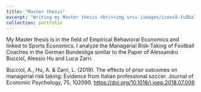 ```yaml
---
title: "Master thesis"
excerpt: "Writing my Master thesis <br/><img src='/images/icons8-fußball-100.png'>"
collection: portfolio
---
```


My Master thesis is in the field of Empirical Behavioral Economics and linked to Sports Economics. I analyze the Managerial Risk-Taking of Football Coaches in the German Bundesliga similar to the Paper of Alessandro Bucciol, Alessio Hu and Luca Zarri. <br />

Bucciol, A., Hu, A. & Zarri, L. (2019). The effects of prior outcomes on managerial risk taking: Evidence from Italian professional soccer. Journal of Economic Psychology, 75, 102090. https://doi.org/10.1016/j.joep.2018.07.006
